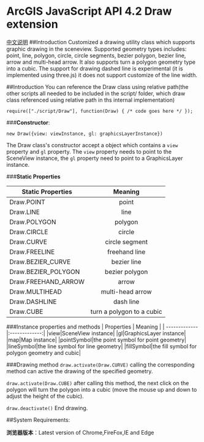 # ArcGIS JavaScript API 4.2 Draw extension
[中文说明](https://github.com/crazyxhz/3d-draw/blob/master/README_CN.md)
##Introduction
Customized a drawing utility class which supports graphic drawing in the sceneview. Supported geometry types includes: point, line, polygon, circle, circle segments, bezier polygon, bezier line, arrow and multi-head arrow. It also supports turn a polygon geometry type into a cubic. The support for drawing dashed line is experimental (it is implemented using three.js) it does not support customize of the line width.


 
##Introduction
You can reference the Draw class using relative path(the other scripts all needed to be included in the script/ folder, which draw class referenced using relative path in ths internal implementation)

```
require(["./script/Draw"], function(Draw) { /* code goes here */ });	
```

###**Constructor**:
```
new Draw({view: viewInstance, gl: graphicsLayerInstance})
```
The Draw class's constructor accept a object which contains a `view` property and `gl` property. The `view` property needs to point to the SceneView instance, the `gl` property need to point to a GraphicsLayer instance.

###**Static Properties**

| Static Properties        | Meaning           | 
| ------------- |:-------------:| 
| Draw.POINT     | point | 
| Draw.LINE     | line| 
| Draw.POLYGON | polygon|  
|            Draw.CIRCLE| circle|
|            Draw.CURVE|circle segment|
|Draw.FREELINE|freehand line|
|Draw.BEZIER_CURVE|bezier line|
|Draw.BEZIER_POLYGON|bezier polygon|
|Draw.FREEHAND_ARROW|arrow|
|Draw.MULTIHEAD|multi-head arrow|
|Draw.DASHLINE|dash line|
|Draw.CUBE|turn a polygon to a cubic|
###Instance properties and methods
| Properties        | Meaning           | 
| ------------- |:-------------:| 
|view|SceneView instance|
|gl|GraphicsLayer instance|
|map|Map instance|
|pointSymbol|the point symbol for point geometry|
|lineSymbol|the line symbol for line geometry|
|fillSymbol|the fill symbol for polygon geometry and cubic|

###Drawing method
`draw.activate(Draw.CURVE)` calling the corresponding method can active the drawing of the specified geometry.

`draw.activate(Draw.CUBE)` after calling this method, the next click on the polygon will turn the polygon into a cubic (move the mouse up and down to adjust the height of the cubic).

`draw.deactivate()` End drawing.

##System Requirements:

**浏览器版本**：Latest version of Chrome,FireFox,IE and Edge






